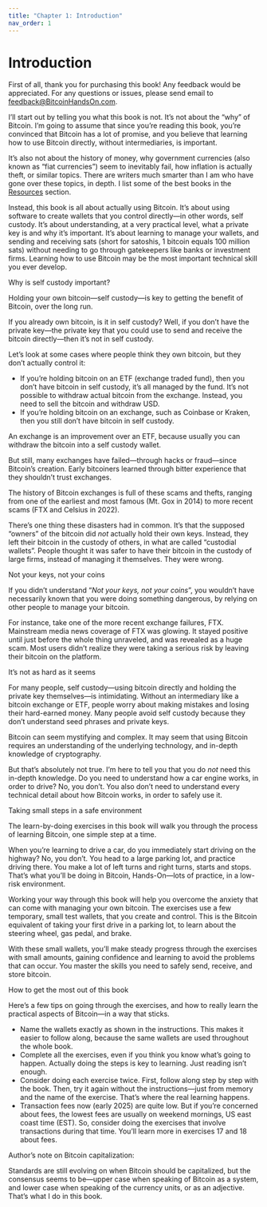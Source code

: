 ```yaml
---
title: "Chapter 1: Introduction"
nav_order: 1
---
```


# Introduction

First of all, thank you for purchasing this book! Any feedback would be appreciated. For any questions or issues, please send email to [feedback@BitcoinHandsOn.com](feedback@BitcoinHandsOn.com).

I’ll start out by telling you what this book is not. It’s not about the “why” of Bitcoin. I’m going to assume that since you’re reading this book, you’re convinced that Bitcoin has a lot of promise, and you believe that learning how to use Bitcoin directly, without intermediaries, is important.

It’s also not about the history of money, why government currencies (also known as “fiat currencies”) seem to inevitably fail, how inflation is actually theft, or similar topics. There are writers much smarter than I am who have gone over these topics, in depth. I list some of the best books in the [Resources](#Resources) section.

Instead, this book is all about actually using Bitcoin. It’s about using software to create wallets that you control directly—in other words, self custody. It’s about understanding, at a very practical level, what a private key is and why it’s important. It’s about learning to manage your wallets, and sending and receiving sats (short for satoshis, 1 bitcoin equals 100 million sats) without needing to go through gatekeepers like banks or investment firms. Learning how to use Bitcoin may be the most important technical skill you ever develop.

Why is self custody important?

Holding your own bitcoin—self custody—is key to getting the benefit of Bitcoin, over the long run.

If you already own bitcoin, is it in self custody? Well, if you don’t have the private key—the private key that you could use to send and receive the bitcoin directly—then it’s not in self custody.

Let’s look at some cases where people think they own bitcoin, but they don’t actually control it:

*   If you’re holding bitcoin on an ETF (exchange traded fund), then you don’t have bitcoin in self custody, it’s all managed by the fund. It’s not possible to withdraw actual bitcoin from the exchange. Instead, you need to sell the bitcoin and withdraw USD.
*   If you’re holding bitcoin on an exchange, such as Coinbase or Kraken, then you still don’t have bitcoin in self custody.

An exchange is an improvement over an ETF, because usually you can withdraw the bitcoin into a self custody wallet.

But still, many exchanges have failed—through hacks or fraud—since Bitcoin’s creation. Early bitcoiners learned through bitter experience that they shouldn’t trust exchanges.

The history of Bitcoin exchanges is full of these scams and thefts, ranging from one of the earliest and most famous (Mt. Gox in 2014) to more recent scams (FTX and Celsius in 2022).

There’s one thing these disasters had in common. It’s that the supposed “owners” of the bitcoin did _not_ actually hold their own keys. Instead, they left their bitcoin in the custody of others, in what are called “custodial wallets”. People thought it was safer to have their bitcoin in the custody of large firms, instead of managing it themselves. They were wrong.

Not your keys, not your coins

If you didn’t understand “_Not your keys, not your coins_”, you wouldn’t have necessarily known that you were doing something dangerous, by relying on other people to manage your bitcoin.

For instance, take one of the more recent exchange failures, FTX. Mainstream media news coverage of FTX was glowing. It stayed positive until just before the whole thing unraveled, and was revealed as a huge scam. Most users didn’t realize they were taking a serious risk by leaving their bitcoin on the platform.

It’s not as hard as it seems

For many people, self custody—using bitcoin directly and holding the private key themselves—is intimidating. Without an intermediary like a bitcoin exchange or ETF, people worry about making mistakes and losing their hard-earned money. Many people avoid self custody because they don’t understand seed phrases and private keys.

Bitcoin can seem mystifying and complex. It may seem that using Bitcoin requires an understanding of the underlying technology, and in-depth knowledge of cryptography.

But that’s absolutely not true. I’m here to tell you that you do _not_ need this in-depth knowledge. Do you need to understand how a car engine works, in order to drive? No, you don’t. You also don’t need to understand every technical detail about how Bitcoin works, in order to safely use it.

Taking small steps in a safe environment

The learn-by-doing exercises in this book will walk you through the process of learning Bitcoin, one simple step at a time.

When you’re learning to drive a car, do you immediately start driving on the highway? No, you don’t. You head to a large parking lot, and practice driving there. You make a lot of left turns and right turns, starts and stops. That’s what you’ll be doing in Bitcoin, Hands-On—lots of practice, in a low-risk environment.

Working your way through this book will help you overcome the anxiety that can come with managing your own bitcoin. The exercises use a few temporary, small test wallets, that you create and control. This is the Bitcoin equivalent of taking your first drive in a parking lot, to learn about the steering wheel, gas pedal, and brake.

With these small wallets, you’ll make steady progress through the exercises with small amounts, gaining confidence and learning to avoid the problems that can occur. You master the skills you need to safely send, receive, and store bitcoin.

How to get the most out of this book

Here’s a few tips on going through the exercises, and how to really learn the practical aspects of Bitcoin—in a way that sticks.

*   Name the wallets exactly as shown in the instructions. This makes it easier to follow along, because the same wallets are used throughout the whole book.
*   Complete all the exercises, even if you think you know what’s going to happen. Actually doing the steps is key to learning. Just reading isn’t enough.
*   Consider doing each exercise twice. First, follow along step by step with the book. Then, try it again without the instructions—just from memory and the name of the exercise. That’s where the real learning happens.
*   Transaction fees now (early 2025) are quite low. But if you’re concerned about fees, the lowest fees are usually on weekend mornings, US east coast time (EST). So, consider doing the exercises that involve transactions during that time. You’ll learn more in exercises 17 and 18 about fees.

Author’s note on Bitcoin capitalization:

Standards are still evolving on when Bitcoin should be capitalized, but the consensus seems to be—upper case when speaking of Bitcoin as a system, and lower case when speaking of the currency units, or as an adjective. That’s what I do in this book.

